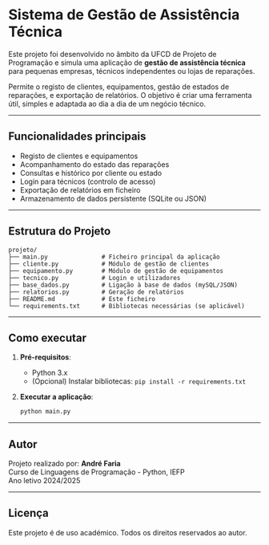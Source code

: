 # Sistema de Gestão de Assistência Técnica

Este projeto foi desenvolvido no âmbito da UFCD de Projeto de Programação e simula uma aplicação de **gestão de assistência técnica** para pequenas empresas, técnicos independentes ou lojas de reparações.

Permite o registo de clientes, equipamentos, gestão de estados de reparações, e exportação de relatórios. O objetivo é criar uma ferramenta útil, simples e adaptada ao dia a dia de um negócio técnico.

---

## Funcionalidades principais

- Registo de clientes e equipamentos
- Acompanhamento do estado das reparações
- Consultas e histórico por cliente ou estado
- Login para técnicos (controlo de acesso)
- Exportação de relatórios em ficheiro
- Armazenamento de dados persistente (SQLite ou JSON)

---

## Estrutura do Projeto

```
projeto/
├── main.py               # Ficheiro principal da aplicação
├── cliente.py            # Módulo de gestão de clientes
├── equipamento.py        # Módulo de gestão de equipamentos
├── tecnico.py            # Login e utilizadores
├── base_dados.py         # Ligação à base de dados (mySQL/JSON)
├── relatorios.py         # Geração de relatórios
├── README.md             # Este ficheiro
└── requirements.txt      # Bibliotecas necessárias (se aplicável)
```

---

## Como executar

1. **Pré-requisitos**:
   - Python 3.x
   - (Opcional) Instalar bibliotecas: `pip install -r requirements.txt`

2. **Executar a aplicação**:
   ```bash
   python main.py
   ```

---

## Autor

Projeto realizado por: **André Faria**  
Curso de Linguagens de Programação - Python, IEFP  
Ano letivo 2024/2025

---

## Licença

Este projeto é de uso académico. Todos os direitos reservados ao autor.


